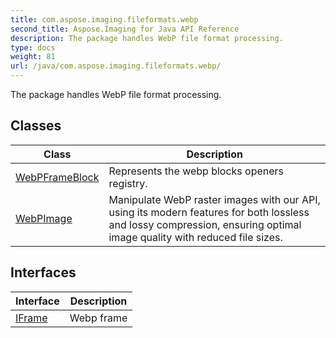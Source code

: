 ```yaml
---
title: com.aspose.imaging.fileformats.webp
second_title: Aspose.Imaging for Java API Reference
description: The package handles WebP file format processing.
type: docs
weight: 81
url: /java/com.aspose.imaging.fileformats.webp/
---
```


The package handles WebP file format processing.


## Classes

| Class | Description |
| --- | --- |
| [WebPFrameBlock](../com.aspose.imaging.fileformats.webp/webpframeblock) | Represents the webp blocks openers registry. |
| [WebPImage](../com.aspose.imaging.fileformats.webp/webpimage) | Manipulate WebP raster images with our API, using its modern features for both lossless and lossy compression, ensuring optimal image quality with reduced file sizes. |

## Interfaces

| Interface | Description |
| --- | --- |
| [IFrame](../com.aspose.imaging.fileformats.webp/iframe) | Webp frame |
